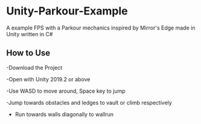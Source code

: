 # Unity-Parkour-Example
A example FPS with a Parkour mechanics inspired by Mirror's Edge made in Unity written in C#



How to Use
------------
-Download the Project

-Open with Unity 2019.2 or above

-Use WASD to move around, Space key to jump

-Jump towards obstacles and ledges to vault or climb respectively

- Run towards walls diagonally to wallrun

